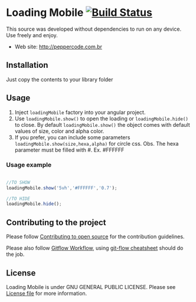 Loading Mobile [![Build Status](http://peppercode.com.br/git/passing.svg)](http://peppercode.com.br/git/loadingMobile/loadingMobile.js)
=========
This source was developed without dependencies to run on any device. Use freely and enjoy.

* Web site: http://peppercode.com.br

## Installation

Just copy the contents to your library folder

## Usage

1. Inject `loadingMobile` factory into your angular project.
2. Use `loadingMobile.show()` to open the loading or `loadingMobile.hide()` to close.
   By default `loadingMobile.show()` the object comes with default values of size, color and alpha color.
3. If you prefer, you can include some parameters `loadingMobile.show(size,hexa,alpha)` for circle css.
Obs. The hexa parameter must be filled with #. Ex. #FFFFFF

### Usage example

```javascript

//TO SHOW
loadingMobile.show('5vh','#FFFFFF','0.7');

//TO HIDE
loadingMobile.hide();

```

## Contributing to the project

Please follow [Contributing to open source](https://guides.github.com/activities/contributing-to-open-source/#contributing) for the contribution guidelines.

Please also follow [Gitflow Workflow](https://www.atlassian.com/git/tutorials/comparing-workflows/feature-branch-workflow), using [git-flow cheatsheet](http://danielkummer.github.io/git-flow-cheatsheet/) should do the job.

## License

Loading Mobile is under GNU GENERAL PUBLIC LICENSE.
Please see [License file](https://github.com/peppercodebr/angular-loadingMobile/blob/master/LICENSE) for more information.
